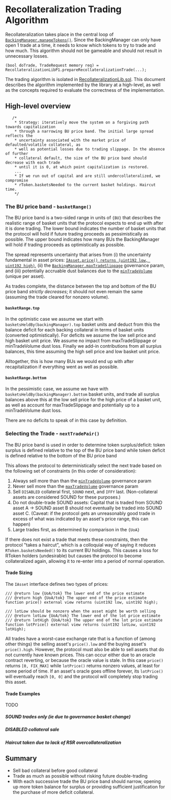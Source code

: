 # Recollateralization Trading Algorithm

Recollateralization takes place in the central loop of [`BackingManager.manageTokens()`](../contracts/p1/BackingManager). Since the BackingManager can only have open 1 trade at a time, it needs to know which tokens to try to trade and how much. This algorithm should not be gameable and should not result in unnecessary losses.

```solidity
(bool doTrade, TradeRequest memory req) = RecollateralizationLibP1.prepareRecollateralizationTrade(...);
```

The trading algorithm is isolated in [RecollateralizationLib.sol](../contracts/p1/mixins/RecollateralizationLib.sol). This document describes the algorithm implemented by the library at a high-level, as well as the concepts required to evaluate the correctness of the implementation.

## High-level overview

```solidity
   /*
    * Strategy: iteratively move the system on a forgiving path towards capitalization
    * through a narrowing BU price band. The initial large spread reflects the
    * uncertainty associated with the market price of defaulted/volatile collateral, as
    * well as potential losses due to trading slippage. In the absence of further
    * collateral default, the size of the BU price band should decrease with each trade
    * until it is 0, at which point capitalization is restored.
    ...
    * If we run out of capital and are still undercollateralized, we compromise
    * rToken.basketsNeeded to the current basket holdings. Haircut time.
    */
```

### The BU price band - `basketRange()`

The BU price band is a two-sided range in units of `{BU}` that describes the realistic range of basket units that the protocol expects to end up with after it is done trading. The lower bound indicates the number of basket units that the protocol will hold if future trading proceeds as pessimistically as possible. The upper bound indicates how many BUs the BackingManager will hold if trading proceeds as optimistically as possible.

The spread represents uncertainty that arises from (i) the uncertainty fundamental in asset prices: [`IAsset.price() returns (uint192 low, uint192 high)`](../contracts/interfaces/IAsset.sol), (ii) the [`BackingManager.maxTradeSlippage`](system-design.md#maxTradeSlippage) governance param, and (iii) potentially accruable dust balances due to the [`minTradeVolume`](system-design.md#rTokenMinTradeVolume) (unique per asset).

As trades complete, the distance between the top and bottom of the BU price band _strictly decreases_; it should not even remain the same (assuming the trade cleared for nonzero volume).

#### `basketRange.top`

In the optimistic case we assume we start with `basketsHeldBy(backingManager).top` basket units and deduct from this the balance deficit for each backing collateral in terms of basket units (converted optimistically). For deficits we assume the low sell price and high basket unit price. We assume no impact from maxTradeSlippage or minTradeVolume dust loss. Finally we add-in contributions from all surplus balances, this time assuming the high sell price and low basket unit price.

Alltogether, this is how many BUs we would end up with after recapitalization if everything went as well as possible.

#### `basketRange.bottom`

In the pessimistic case, we assume we have with `basketsHeldBy(backingManager).bottom` basket units, and trade all surplus balances above this at the low sell price for the high price of a basket unit, as well as account for maxTradeSlippage and potentially up to a minTradeVolume dust loss.

There are no deficits to speak of in this case by definition.

### Selecting the Trade - `nextTradePair()`

The BU price band is used in order to determine token surplus/deficit: token surplus is defined relative to the top of the BU price band while token deficit is defined relative to the bottom of the BU price band

This allows the protocol to deterministically select the next trade based on the following set of constraints (in this order of consideration):

1. Always sell more than than the [`minTradeVolume`](system-design.md#minTradeVolume) governance param
2. Never sell more than the [`maxTradeVolume`](system-design.md#rTokenMaxTradeVolume) governance param
3. Sell `DISABLED` collateral first, `SOUND` next, and `IFFY` last.
   (Non-collateral assets are considered SOUND for these purposes.)
4. Do not double-trade SOUND assets: Capital that is traded from SOUND asset A -> SOUND asset B should not eventually be traded into SOUND asset C.
   (Caveat: if the protocol gets an unreasonably good trade in excess of what was indicated by an asset's price range, this can happen)
5. Large trades first, as determined by comparison in the `{UoA}`

If there does not exist a trade that meets these constraints, then the protocol "takes a haircut", which is a colloquial way of saying it reduces `RToken.basketsNeeded()` to its current BU holdings. This causes a loss for RToken holders (undesirable) but causes the protocol to become collateralized again, allowing it to re-enter into a period of normal operation.

#### Trade Sizing

The `IAsset` interface defines two types of prices:

```solidity
/// @return low {UoA/tok} The lower end of the price estimate
/// @return high {UoA/tok} The upper end of the price estimate
function price() external view returns (uint192 low, uint192 high);

/// lotLow should be nonzero when the asset might be worth selling
/// @return lotLow {UoA/tok} The lower end of the lot price estimate
/// @return lotHigh {UoA/tok} The upper end of the lot price estimate
function lotPrice() external view returns (uint192 lotLow, uint192 lotHigh);
```

All trades have a worst-case exchange rate that is a function of (among other things) the selling asset's `price().low` and the buying asset's `price().high`. However, the protocol must also be able to sell assets that do not currently have known prices. This can occur either due to an oracle contract reverting, or because the oracle value is stale. In this case `price()` returns `[0, FIX_MAX]` while `lotPrice()` returns nonzero values, at least for some period of time. If an asset's oracle goes offline forever, its `lotPrice()` will eventually reach `[0, 0]` and the protocol will completely stop trading this asset.

#### Trade Examples

TODO

##### SOUND trades only (ie due to governance basket change)

##### DISABLED collateral sale

##### Haircut taken due to lack of RSR overcollateralization

## Summary

- Sell bad collateral before good collateral
- Trade as much as possible without risking future double-trading
- With each successive trade the BU price band should narrow, opening up more token balance for surplus or providing sufficient justification for the purchase of more deficit collateral.
